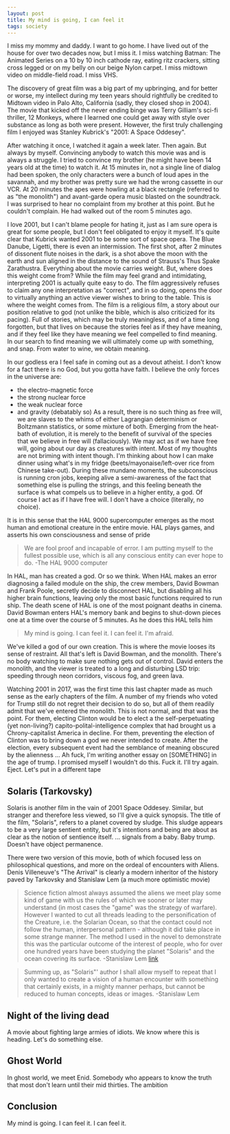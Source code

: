 ```yaml
---
layout: post
title: My mind is going, I can feel it
tags: society
---
```

I miss my mommy and daddy. I want to go home. I have lived out of the house for over two decades now, but I miss it.  I miss watching Batman: The Animated Series on a 10 by 10 inch cathode ray, eating ritz crackers, sitting cross legged or on my belly on our beige Nylon carpet. I miss midtown video on middle-field road.  I miss VHS.

The discovery of great film was a big part of my upbringing, and for better or worse, my intellect during my teen years should rightfully be credited to Midtown video in Palo Alto, California (sadly, they closed shop in 2004). The movie that kicked off the never ending binge was Terry Gilliam's sci-fi thriller, 12 Monkeys, where I learned one could get away with style over substance as long as both were present. However, the first truly challenging film I enjoyed was Stanley Kubrick's "2001: A Space Oddesey".

After watching it once, I watched it again a week later.  Then again.  But always by myself. Convincing anybody to watch this movie was and is always a struggle. I tried to convince my brother (he might have been 14 years old at the time) to watch it.  At 15 minutes in, not a single line of dialog had been spoken, the only characters were a bunch of loud apes in the savannah, and my brother was pretty sure we had the wrong cassette in our VCR. At 20 minutes the apes were howling at a black rectangle (referred to as "the monolith") and avant-garde opera music blasted on the soundtrack.  I was surprised to hear no complaint from my brother at this point.  But he couldn't complain.  He had walked out of the room 5 minutes ago.

I love 2001, but I can't blame people for hating it, just as I am sure opera is great for some people, but I don't feel obligated to enjoy it myself. It's quite clear that Kubrick wanted 2001 to be some sort of space opera. The Blue Danube, Ligetti, there is even an intermission. The first shot, after 2 minutes of dissonent flute noises in the dark, is a shot above the moon with the earth and sun aligned in the distance to the sound of Strauss's Thus Spake Zarathustra. Everything about the movie carries weight. But, where does this weight come from? While the film may feel grand and intimidating, interpreting 2001 is actually quite easy to do. The film aggressively refuses to claim any one interpretation as "correct", and in so doing, opens the door to virtually anything an active viewer wishes to bring to the table. This is where the weight comes from.  The film is a religious film, a story about our position relative to god (not unlike the bible, which is also criticized for its pacing). Full of stories, which may be truly meaningless, and of a time long forgotten, but that lives on because the stories feel as if they have meaning, and if they feel like they have meaning we feel compelled to find meaning.  In our search to find meaning we will ultimately come up with something, and snap. From water to wine, we obtain meaning.

In our godless era I feel safe in coming out as a devout atheist.  I don't know for a fact there is no God, but you gotta have faith. I believe the only forces in the universe are:
  - the electro-magnetic force
  - the strong nuclear force
  - the weak nuclear force
  - and gravity (debatably so)
As a result, there is no such thing as free will, we are slaves to the whims of either Lagrangian determinism or Boltzmann statistics, or some mixture of both. Emerging from the heat-bath of evolution, it is merely to the benefit of survival of the species that we believe in free will (fallaciously). We may act as if we have free will, going about our day as creatures with intent.  Most of my thoughts are not briming with intent though. I'm thinking about how I can make dinner using what's in my fridge (beets/mayonaise/left-over rice from Chinese take-out). During these mundane moments, the subconscious is running cron jobs, keeping alive a semi-awareness of the fact that something else is pulling the strings, and this feeling beneath the surface is what compels us to believe in a higher entity, a god.  Of course I act as if I have free will.  I don't have a choice (literally, no choice).

It is in this sense that the HAL 9000 supercomputer emerges as the most human and emotional creature in the entire movie. HAL plays games, and asserts his own consciousness and sense of pride

> We are fool proof and incapable of error. I am putting myself to the fullest possible use, which is all any conscious entity can ever hope to do. -The HAL 9000 computer

In HAL, man has created a god. Or so we think.
When HAL makes an error diagnosing a failed module on the ship, the crew members, David Bowman and Frank Poole, secretly decide to disconnect HAL, but disabling all his higher brain functions, leaving only the most basic functions required to run ship. The death scene of HAL is one of the most poignant deaths in cinema. David Bowman enters HAL's memory bank and begins to shut-down pieces one at a time over the course of 5 minutes. As he does this HAL tells him

> My mind is going.  I can feel it.  I can feel it. I'm afraid.

We've killed a god of our own creation. This is where the movie looses its sense of restraint. All that's left is David Bowman, and the monolith.  There's no body watching to make sure nothing gets out of control. David enters the monolith, and the viewer is treated to a long and disturbing LSD trip: speeding through neon corridors, viscous fog, and green lava.

Watching 2001 in 2017, was the first time this last chapter made as much sense as the early chapters of the film.
A number of my friends who voted for Trump still do not regret their decision to do so, but all of them readily admit that we've entered the monolith.  This is not normal, and that was the point. For them, electing Clinton would be to elect a the self-perpetuating (yet non-living?) capito-polital-intelligence complex that had brought us a Chrony-capitalist America in decline. For them, preventing the election of Clinton was to bring down a god we never intended to create. After the election, every subsequent event had the semblance of meaning obscured by the alienness ... Ah fuck, I'm writing another essay on [SOMETHING] in the age of trump.  I promised myself I wouldn't do this. Fuck it.  I'll try again. Eject. Let's put in a different tape

## Solaris (Tarkovsky)
Solaris is another film in the vain of 2001 Space Oddesey.  Similar, but stranger and therefore less viewed, so I'll give a quick synopsis.  The title of the film, "Solaris", refers to a planet covered by sludge. This sludge appears to be a very large sentient entity, but it's intentions and being are about as clear as the notion of sentience itself.
... signals from a baby.  Baby trump.  Doesn't have object permanence.

There were two version of this movie, both of which focused less on philosophical questions, and more on the ordeal of encounters with Aliens.  Denis Villeneuve's "The Arrival" is clearly a modern inheritor of the history paved by Tarkovsky and Stanislaw Lem (a much more optimistic movie)

> Science fiction almost always assumed the aliens we meet play some kind of game with us the rules of which we sooner or later may understand (in most cases the "game" was the strategy of warfare).  However I wanted to cut all threads leading to the personification of the Creature, i.e. the Solarian Ocean, so that the contact could not follow the human, interpersonal pattern - although it did take place in some strange manner.  The method I used in the novel to demonstrate this was the particular outcome of the interest of people, who for over one hundred years have been studying the planet "Solaris" and the ocean covering its surface. -Stanislaw Lem [link](http://english.lem.pl/arround-lem/adaptations/soderbergh/147-the-solaris-station?showall=&limitstart=)

> Summing up, as "Solaris"' author I shall allow myself to repeat that I only wanted to create a vision of a human encounter with something that certainly exists, in a mighty manner perhaps, but cannot be reduced to human concepts, ideas or images. -Stanislaw Lem

## Night of the living dead
A movie about fighting large armies of idiots.  We know where this is heading.  Let's do something else.

## Ghost World
In ghost world, we meet Enid.  Somebody who appears to know the truth that most don't learn until their mid thirties.  The ambition


## Conclusion
My mind is going.  I can feel it.  I can feel it.
